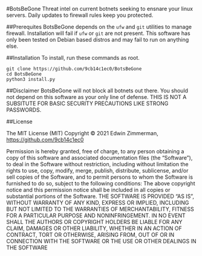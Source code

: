 #BotsBeGone
Threat intel on current botnets seeking to ensnare your linux servers.  Daily
updates to firewall rules keep you protected.

##Prerequites
BotsBeGone depends on the `ufw` and `git` utilities to manage firewall.  Installation 
will fail if `ufw` or `git` are not present.  This software has only been tested on Debian
based distros and may fail to run on anything else.

##Installation
To install, run these commands as root.
```commandline
git clone https://github.com/9cb14c1ec0/BotsBeGone
cd BotsBeGone
python3 install.py
```

##Disclaimer
BotsBeGone will not block all botnets out there.  You should not depend on this
software as your only line of defense.  THIS IS NOT A SUBSITUTE FOR BASIC SECURITY
PRECAUTIONS LIKE STRONG PASSWORDS.

##License

The MIT License (MIT) Copyright © 2021 Edwin Zimmerman, https://github.com/9cb14c1ec0 


Permission is hereby granted, free of charge, to any person obtaining a copy of this software and associated documentation files (the “Software”), to
deal in the Software without restriction, including without limitation the rights to use, copy, modify, merge, publish, distribute, sublicense, and/or sell
copies of the Software, and to permit persons to whom the Software is furnished to do so, subject to the following conditions: 
The above copyright notice and this permission notice shall be included in all copies or substantial portions of the Software. 
THE SOFTWARE IS PROVIDED “AS IS”, WITHOUT WARRANTY OF ANY KIND, EXPRESS OR IMPLIED, INCLUDING BUT NOT LIMITED TO THE WARRANTIES
OF MERCHANTABILITY, FITNESS FOR A PARTICULAR PURPOSE AND NONINFRINGEMENT. IN NO EVENT SHALL THE AUTHORS OR COPYRIGHT
HOLDERS BE LIABLE FOR ANY CLAIM, DAMAGES OR OTHER LIABILITY, WHETHER IN AN ACTION OF CONTRACT, TORT OR OTHERWISE, ARISING FROM,
OUT OF OR IN CONNECTION WITH THE SOFTWARE OR THE USE OR OTHER DEALINGS IN THE SOFTWARE